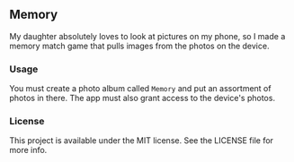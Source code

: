 ## Memory

My daughter absolutely loves to look at pictures on my phone, so I made a memory match game that pulls images from the photos on the device.  

### Usage

You must create a photo album called `Memory` and put an assortment of photos in there.  The app must also grant access to the device's photos.

### License

This project is available under the MIT license. See the LICENSE file for more info.
